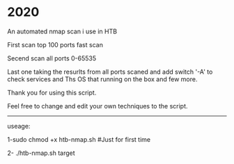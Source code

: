 # 2020
An automated nmap scan i use in HTB 

First scan top 100 ports fast scan

Secend scan all ports 0-65535

Last one taking the resurlts from all ports scaned and add switch '-A' to check services and 
Ths OS that running on the box and few more.

Thank you for using this script.

Feel free to change and edit your own techniques to the script.


--------------------------
useage:

1-sudo chmod +x htb-nmap.sh   #Just for first time 

2- ./htb-nmap.sh target
